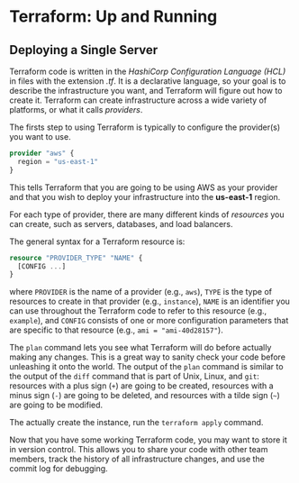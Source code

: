 # Terraform: Up and Running

## Deploying a Single Server

Terraform code is written in the *HashiCorp Configuration Language (HCL)* in files with the extension *.tf*.
It is a declarative language, so your goal is to describe the infrastructure you want, and Terraform will figure out how to create it.
Terraform can create infrastructure across a wide variety of platforms, or what it calls *providers*.

The firsts step to using Terraform is typically to configure the provider(s) you want to use.
```terraform
provider "aws" {
  region = "us-east-1"
}
```
This tells Terraform that you are going to be using AWS as your provider and that you wish to deploy your infrastructure into the **us-east-1** region.

For each type of provider, there are many different kinds of *resources* you can create, such as servers, databases, and load balancers.

The general syntax for a Terraform resource is:
```terraform
resource "PROVIDER_TYPE" "NAME" {
  [CONFIG ...]
}
```
where `PROVIDER` is the name of a provider (e.g., `aws`), `TYPE` is the type of resources to create in that provider (e.g., `instance`), `NAME` is an identifier you can use throughout the Terraform code to refer to this resource (e.g., `example`), and `CONFIG` consists of one or more configuration parameters that are specific to that resource (e.g., `ami = "ami-40d28157"`).

The `plan` command lets you see what Terraform will do before actually making any changes.
This is a great way to sanity check your code before unleashing it onto the world.
The output of the `plan` command is similar to the output of the `diff` command that is part of Unix, Linux, and `git`:
resources with a plus sign (`+`) are going to be created, resources with a minus sign (`-`) are going to be deleted, and resources with a tilde sign (`~`) are going to be modified.

The actually create the instance, run the `terraform apply` command.

Now that you have some working Terraform code, you may want to store it in version control.
This allows you to share your code with other team members, track the history of all infrastructure changes, and use the commit log for debugging.

